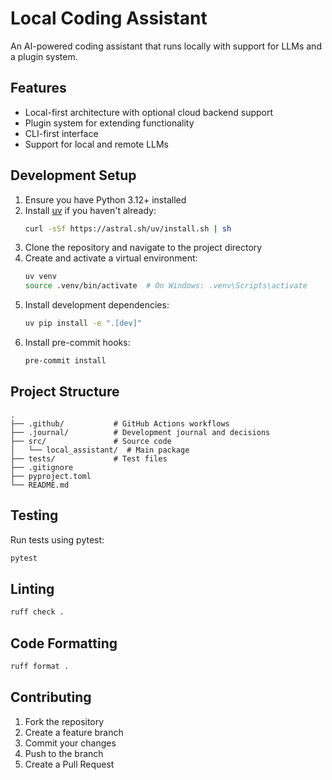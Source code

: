 # Local Coding Assistant

An AI-powered coding assistant that runs locally with support for LLMs and a plugin system.

## Features

- Local-first architecture with optional cloud backend support
- Plugin system for extending functionality
- CLI-first interface
- Support for local and remote LLMs

## Development Setup

1. Ensure you have Python 3.12+ installed
2. Install [uv](https://github.com/astral-sh/uv) if you haven't already:
   ```bash
   curl -sSf https://astral.sh/uv/install.sh | sh
   ```
3. Clone the repository and navigate to the project directory
4. Create and activate a virtual environment:
   ```bash
   uv venv
   source .venv/bin/activate  # On Windows: .venv\Scripts\activate
   ```
5. Install development dependencies:
   ```bash
   uv pip install -e ".[dev]"
   ```
6. Install pre-commit hooks:
   ```bash
   pre-commit install
   ```

## Project Structure

```
.
├── .github/           # GitHub Actions workflows
├── .journal/          # Development journal and decisions
├── src/               # Source code
│   └── local_assistant/  # Main package
├── tests/             # Test files
├── .gitignore
├── pyproject.toml
└── README.md
```

## Testing

Run tests using pytest:
```bash
pytest
```

## Linting

```bash
ruff check .
```

## Code Formatting

```bash
ruff format .
```

## Contributing

1. Fork the repository
2. Create a feature branch
3. Commit your changes
4. Push to the branch
5. Create a Pull Request